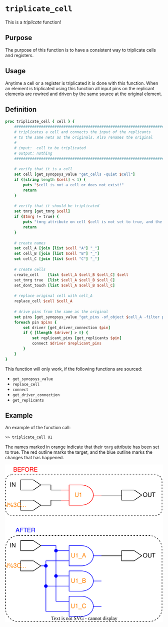 # ```triplicate_cell```

This is a *triplicate* function!

## Purpose

The purpose of this function is to have a consistent way to triplicate cells and registers.

## Usage

Anytime a cell or a register is triplicated it is done with this function. When an element is triplicated using this function all input pins on the replicant elements are rewired and driven by the same source at the original element.

## Definition

```tcl
proc triplicate_cell { cell } {
    #######################################################################################
    # triplicates a cell and connects the input of the replicants
    # to the same nets as the originals. Also renames the original
    #
    # input:  cell to be triplicated
    # output: nothing
    #######################################################################################

    # verify that it is a cell
    set cell [get_synopsys_value "get_cells -quiet $cell"]
    if {[string length $cell] < 1} {
        puts "$cell is not a cell or does not exist!"
        return
    }

    # verify that it should be triplicated
    set tmrg [get_tmrg $cell]
    if {$tmrg != true} {
        puts "tmrg attribute on cell $cell is not set to true, and the cell will not be triplicated!"
        return
    }

    # create names
    set cell_A [join [list $cell "A"] "_"]
    set cell_B [join [list $cell "B"] "_"]
    set cell_C [join [list $cell "C"] "_"]

    # create cells
    create_cell    [list $cell_A $cell_B $cell_C] $cell
    set_tmrg true  [list $cell_A $cell_B $cell_C]
    set_dont_touch [list $cell_A $cell_B $cell_C]

    # replace original cell with cell_A
    replace_cell $cell $cell_A

    # drive pins from the same as the original
    set pins [get_synopsys_value "get_pins -of_object $cell_A -filter pin_direction==in"]
    foreach pin $pins {
        set driver [get_driver_connection $pin]
        if { [llength $driver] > 0} {
            set replicant_pins [get_replicants $pin]
            connect $driver $replicant_pins
        }
    }
}
```

This function will only work, if the following functions are sourced:

* ```get_synopsys_value```
* ```replace_cell```
* ```connect```
* ```get_driver_connection```
* ```get_replicants```

## Example

An example of the function call:

```tcl
>> triplicate_cell U1
```

The names marked in orange indicate that their ```tmrg``` attribute has been set to true. The red outline marks the target, and the blue outline marks the changes that has happened.

<picture>
  <source media="(prefers-color-scheme: dark)" srcset="../figures/dark-mode/triplicate_scripts/triplicate_cell.drawio.svg">
  <img alt="Example of a triplicate_cell called on a cell" src="../figures/light-mode/triplicate_scripts/triplicate_cell.drawio.svg">
</picture>
